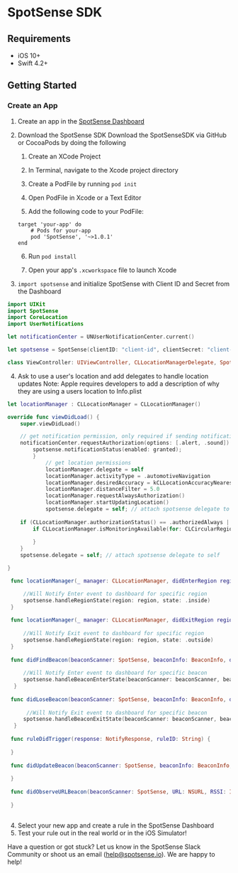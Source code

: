#  SpotSense SDK
## Requirements
* iOS 10+
* Swift 4.2+

## Getting Started
### Create an App
1. Create an app in the [SpotSense Dashboard](http://dashboard.spotsense.io)
2. Download the SpotSense SDK
    Download the SpotSenseSDK via GitHub or CocoaPods by doing the following

    1. Create an XCode Project

    2. In Terminal, navigate to the Xcode project directory

    3. Create a PodFile by running `pod init`

    4. Open PodFile in Xcode or a Text Editor

    5. Add the following code to your PodFile:
    ```
    target 'your-app' do
        # Pods for your-app
        pod 'SpotSense', '~>1.0.1'
    end
    ```

    6. Run `pod install`

    7. Open your app's `.xcworkspace` file to launch Xcode
3. `import spotsense` and initialize SpotSense with Client ID and Secret from the Dashboard
```swift
import UIKit
import SpotSense
import CoreLocation
import UserNotifications

let notificationCenter = UNUserNotificationCenter.current()

let spotsense = SpotSense(clientID: "client-id", clientSecret: "client-secret")

class ViewController: UIViewController, CLLocationManagerDelegate, SpotSenseDelegate {...}
```

4. Ask to use a user's location and add delegates to handle location updates
Note: Apple requires developers to add a description of why they are using a users location to Info.plist

```swift
let locationManager : CLLocationManager = CLLocationManager()

override func viewDidLoad() {
    super.viewDidLoad()

    // get notification permission, only required if sending notifications with SpotSense
    notificationCenter.requestAuthorization(options: [.alert, .sound]) { (granted, error) in
        spotsense.notificationStatus(enabled: granted);
        }
            // get location permissions
            locationManager.delegate = self
            locationManager.activityType = .automotiveNavigation
            locationManager.desiredAccuracy = kCLLocationAccuracyNearestTenMeters
            locationManager.distanceFilter = 5.0
            locationManager.requestAlwaysAuthorization()
            locationManager.startUpdatingLocation()
            spotsense.delegate = self; // attach spotsense delegate to self
            
    if (CLLocationManager.authorizationStatus() == .authorizedAlways || CLLocationManager.authorizationStatus() == .authorizedWhenInUse) {
        if CLLocationManager.isMonitoringAvailable(for: CLCircularRegion.self) { // Make sure region monitoring is supported.
      
        }
    }
    spotsense.delegate = self; // attach spotsense delegate to self

}

 func locationManager(_ manager: CLLocationManager, didEnterRegion region: CLRegion) {

     //Will Notify Enter event to dashboard for specific region
     spotsense.handleRegionState(region: region, state: .inside)
 }
     
 func locationManager(_ manager: CLLocationManager, didExitRegion region: CLRegion) {
     
     //Will Notify Exit event to dashboard for specific region
     spotsense.handleRegionState(region: region, state: .outside)
 }
 
 func didFindBeacon(beaconScanner: SpotSense, beaconInfo: BeaconInfo, data: NSDictionary) {
     
     //Will Notify Enter event to dashboard for specific beacon
     spotsense.handleBeaconEnterState(beaconScanner: beaconScanner, beaconInfo: beaconInfo, data: data)
  }
 
 func didLoseBeacon(beaconScanner: SpotSense, beaconInfo: BeaconInfo, data: NSDictionary) {
     
      //Will Notify Exit event to dashboard for specific beacon
     spotsense.handleBeaconExitState(beaconScanner: beaconScanner, beaconInfo: beaconInfo, data: data)
  }
 
 func ruleDidTrigger(response: NotifyResponse, ruleID: String) {
     
 }
 
 func didUpdateBeacon(beaconScanner: SpotSense, beaconInfo: BeaconInfo, data: NSDictionary) {
     
 }
 
 func didObserveURLBeacon(beaconScanner: SpotSense, URL: NSURL, RSSI: Int) {
     
 }
  
```
4. Select your new app and create a rule in the SpotSense Dashboard
5. Test your rule out in the real world or in the iOS Simulator!

Have a question or got stuck? Let us know in the SpotSense Slack Community or shoot us an email (help@spotsense.io). We are happy to help!

